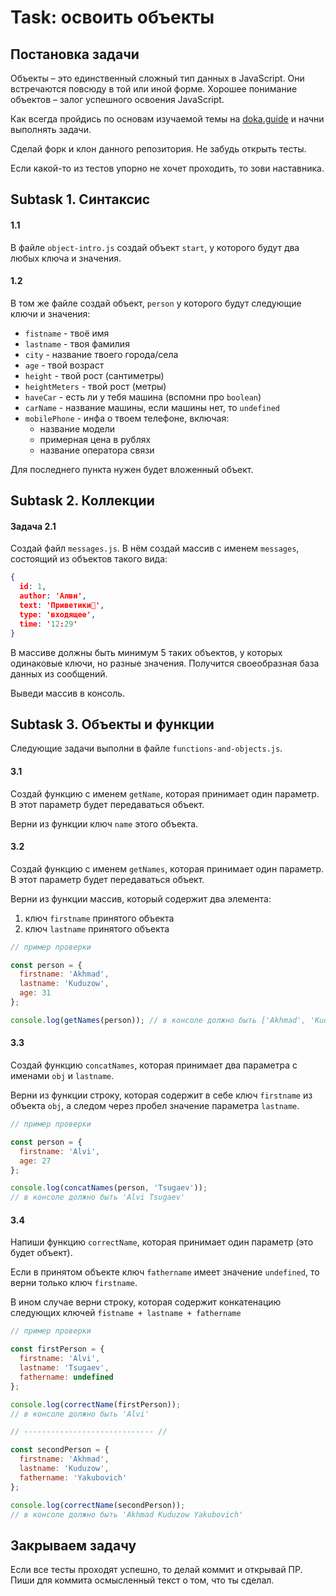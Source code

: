 # Task: освоить объекты

## Постановка задачи

Объекты – это единственный сложный тип данных в JavaScript. Они встречаются повсюду в той или иной форме. Хорошее понимание объектов – залог успешного освоения JavaScript.

Как всегда пройдись по основам изучаемой темы на [doka.guide](https://doka.guide/js/object/) и начни выполнять задачи.

Сделай форк и клон данного репозитория. Не забудь открыть тесты. 

Если какой-то из тестов упорно не хочет проходить, то зови наставника.

## Subtask 1. Синтаксис

#### 1.1

В файле `object-intro.js` создай объект `start`, у которого будут два любых ключа и значения.

#### 1.2

В том же файле создай объект, `person` у которого будут следующие ключи и значения:
- `fistname` - твоё имя
- `lastname` - твоя фамилия
- `city` - название твоего города/села
- `age` - твой возраст
- `height` - твой рост (сантиметры)
- `heightMeters` - твой рост (метры)
- `haveCar` - есть ли у тебя машина (вспомни про `boolean`)
- `carName` - название машины, если машины нет, то `undefined`
- `mobilePhone` - инфа о твоем телефоне, включая:
  - название модели
  - примерная цена в рублях
  - название оператора связи
  
Для последнего пункта нужен будет вложенный объект.

## Subtask 2. Коллекции

#### Задача 2.1

Создай файл `messages.js`. В нём создай массив с именем `messages`, состоящий из объектов такого вида:

```json
{
  id: 1,
  author: 'Алви',
  text: 'Приветики🥰',
  type: 'входящее',
  time: '12:29'
}
```

В массиве должны быть минимум 5 таких объектов, у которых одинаковые ключи, но разные значения. Получится своеобразная база данных из сообщений.

Выведи массив в консоль.

## Subtask 3. Объекты и функции

Следующие задачи выполни в файле `functions-and-objects.js`.

#### 3.1

Создай функцию с именем `getName`, которая принимает один параметр. В этот параметр будет передаваться объект.

Верни из функции ключ `name` этого объекта.

#### 3.2

Создай функцию с именем `getNames`, которая принимает один параметр. В этот параметр будет передаваться объект.

Верни из функции массив, который содержит два элемента:
  1. ключ `firstname` принятого объекта
  2. ключ `lastname` принятого объекта

```javascript
// пример проверки

const person = {
  firstname: 'Akhmad',
  lastname: 'Kuduzow',
  age: 31
};

console.log(getNames(person)); // в консоле должно быть ['Akhmad', 'Kuduzow']
```

#### 3.3

Создай функцию `concatNames`, которая принимает два параметра с именами `obj` и `lastname`. 

Верни из функции строку, которая содержит в себе ключ `firstname` из объекта `obj`, а следом через пробел значение параметра `lastname`.

```javascript
// пример проверки

const person = {
  firstname: 'Alvi',
  age: 27
};

console.log(concatNames(person, 'Tsugaev')); 
// в консоле должно быть 'Alvi Tsugaev'
```

#### 3.4

Напиши функцию `correctName`, которая принимает один параметр (это будет объект).

Если в принятом объекте ключ `fathername` имеет значение `undefined`, то верни только ключ `firstname`.

В ином случае верни строку, которая содержит конкатенацию следующих ключей `fistname + lastname + fathername`

```javascript
// пример проверки

const firstPerson = {
  firstname: 'Alvi',
  lastname: 'Tsugaev',
  fathername: undefined
};

console.log(correctName(firstPerson)); 
// в консоле должно быть 'Alvi'

// ----------------------------- //

const secondPerson = {
  firstname: 'Akhmad',
  lastname: 'Kuduzow',
  fathername: 'Yakubovich'
};

console.log(correctName(secondPerson)); 
// в консоле должно быть 'Akhmad Kuduzow Yakubovich'
```

## Закрываем задачу

Если все тесты проходят успешно, то делай коммит и открывай ПР. Пиши для коммита осмысленный текст о том, что ты сделал.

